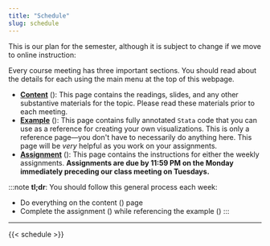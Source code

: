 ```yaml
---
title: "Schedule"
slug: schedule
---
```


This is our plan for the semester, although it is subject to change if we move to online instruction:

Every course meeting has three important sections. You should read about the details for each using the main menu at the top of this webpage.

- [**Content**](/content/) (<i class="fas fa-book-reader"></i>): This page contains the readings, slides, and any other substantive materials for the topic. Please read these materials prior to each meeting. 
- [**Example**](/example/) (<i class="fas fa-laptop-code"></i>): This page contains fully annotated `Stata` code that you can use as a reference for creating your own visualizations. This is only a reference page—you don't have to necessarily do anything here. This page will be *very* helpful as you work on your assignments.
- [**Assignment**](/assignment/) (<i class="fas fa-pencil-ruler"></i>): This page contains the instructions for either the weekly assignments. **Assignments are due by 11:59 PM on the Monday immediately preceding our class meeting on Tuesdays.**

:::note
**tl;dr**: You should follow this general process each week:

- Do everything on the content (<i class="fas fa-book-reader"></i>) page
- Complete the assignment (<i class="fas fa-pencil-ruler"></i>) while referencing the example (<i class="fas fa-laptop-code"></i>)
:::

---

{{< schedule >}}
